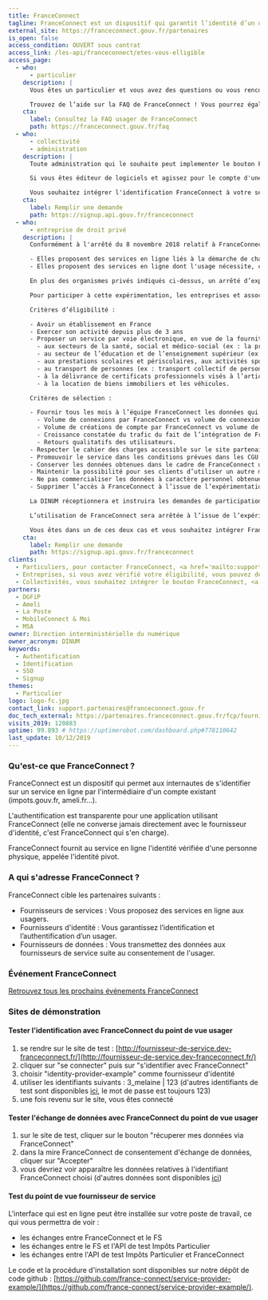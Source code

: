 ```yaml
---
title: FranceConnect
tagline: FranceConnect est un dispositif qui garantit l’identité d’un usager en se reposant sur des comptes certifiés existants.
external_site: https://franceconnect.gouv.fr/partenaires
is_open: false
access_condition: OUVERT sous contrat
access_link: /les-api/franceconnect/etes-vous-elligible
access_page:
  - who:
      - particulier
    description: |
      Vous êtes un particulier et vous avez des questions ou vous rencontrez des difficultés à utiliser FranceConnect ?

      Trouvez de l’aide sur la FAQ de FranceConnect ! Vous pourrez également contacter le support FranceConnect si vous ne trouvez pas la réponse à votre question.
    cta:
      label: Consultez la FAQ usager de FranceConnect
      path: https://franceconnect.gouv.fr/faq
  - who:
      - collectivité
      - administration
    description: |
      Toute administration qui le souhaite peut implementer le bouton FranceConnect pour permettre à ses utilisateurs de s'identifier sur ses services en ligne. Dans votre demande d'habilitation, il vous suffira donc de citer [l'arrêté du 8 novembre 2018 relatif à FranceConnect](https://www.legifrance.gouv.fr/affichTexte.do?cidTexte=JORFTEXT000037611479).

      Si vous êtes éditeur de logiciels et agissez pour le compte d'une administration ou d'une collectivité, vous pouvez remplir une demande vous même pour l'entité que vous représentez. Vous devrez simplement renseigner les informations de contact du responsable de traitement et du délégué à la protection des données de l'entité pour laquelle vous opérez.

      Vous souhaitez intégrer l'identification FranceConnect à votre service en ligne ?
    cta:
      label: Remplir une demande
      path: https://signup.api.gouv.fr/franceconnect
  - who:
      - entreprise de droit privé
    description: |
      Conformément à l'arrêté du 8 novembre 2018 relatif à FranceConnect, les entreprises ou associations peuvent intégrer FranceConnect dans les cas suivants :

      - Elles proposent des services en ligne liés à la démarche de changement d'adresse et uniquement pour ces services
      - Elles proposent des services en ligne dont l'usage nécessite, conformément à un texte règlementaire la vérification de l'identité de leurs utilisateurs.

      En plus des organismes privés indiqués ci-dessus, un arrêté d’expérimentation relatif à FranceConnect permet à certaines entreprises ou associations de tester durant un an l’intégration de FranceConnect. Cette expérimentation, menée avec un nombre maximal de cent personnes morales, vise à déterminer les nouveaux secteurs d’activité qui trouveraient un bénéfice à utiliser FranceConnect afin d’améliorer les services rendus à leurs utilisateurs. Elle s’inscrit dans les conditions et avec les mêmes garanties que celles fixées par l’arrêté du 8 novembre 2018.

      Pour participer à cette expérimentation, les entreprises et associations participantes doivent répondre aux critères suivants :

      Critères d’éligibilité :

      - Avoir un établissement en France
      - Exercer son activité depuis plus de 3 ans
      - Proposer un service par voie électronique, en vue de la fourniture, de l'échange ou du partage d'un bien ou d'un service, qui concourent :
        - aux secteurs de la santé, social et médico-social (ex : la prise de rendez-vous, la constitution du dossier patient ou le parcours de soin) ;
        - au secteur de l’éducation et de l’enseignement supérieur (ex : établissements privés, enseignement à distance, apprentissage) ;
        - aux prestations scolaires et périscolaires, aux activités sportives ou socioculturelles (ex : centres de loisirs, clubs sportifs) ;
        - au transport de personnes (ex : transport collectif de personnes, co-voiturage) ;
        - à la délivrance de certificats professionnels visés à l’article L. 6113-1 du code du travail ;
        - à la location de biens immobiliers et les véhicules.

      Critères de sélection :

      - Fournir tous les mois à l’équipe FranceConnect les données qui permettront de mesurer la valeur ajoutée de FranceConnect :
        - Volume de connexions par FranceConnect vs volume de connexions global
        - Volume de créations de compte par FranceConnect vs volume de créations de comptes global
        - Croissance constatée du trafic du fait de l’intégration de FranceConnect,
        - Retours qualitatifs des utilisateurs.
      - Respecter le cahier des charges accessible sur le site partenaire FranceConnect. Il comprend l’ensemble des prérequis techniques, ergonomiques, de sécurité et fonctionnels à respecter. Toute demande de mise en production du dispositif FranceConnect fait l’objet d’une vérification du parcours de connexion par l’équipe FranceConnect qui contrôle également le respect des exigences précisées dans le cahier des charges.
      - Promouvoir le service dans les conditions prévues dans les CGU FS ;
      - Conserver les données obtenues dans le cadre de FranceConnect uniquement le temps de la relation contractuelle avec leur utilisateur et selon les conditions et garanties fixées dans l’arrêté du 8 novembre 2018 ;
      - Maintenir la possibilité pour ses clients d’utiliser un autre moyen d’authentification que FranceConnect ;
      - Ne pas commercialiser les données à caractère personnel obtenues dans le cadre du raccordement à FranceConnect et ne pas les transférer hors de l’Union européenne ;
      - Supprimer l’accès à FranceConnect à l’issue de l’expérimentation et détruire les données obtenues dans le cadre de l’expérimentation.

      La DINUM réceptionnera et instruira les demandes de participation à l’expérimentation. Elle sélectionnera au maximum 100 entreprises répondant aux critères d’éligibilité et de sélection cités ci-dessus selon leur ordre d’arrivée, l’activité concernée de façon à constituer un panel représentatif de personnes morales participant à l’expérimentation. Chaque candidature fait l’objet d’une analyse par le service juridique de la DINUM et l’équipe FranceConnect, afin de s’assurer de la pertinence et de la cohérence des données demandées par le fournisseur de service en ligne avec l’usage d’authentification. Les candidats inéligibles, les dossiers incomplets ou les dossiers ne remplissant pas les critères de sélection mentionnés ci-dessus seront écartés.

      L’utilisation de FranceConnect sera arrêtée à l’issue de l’expérimentation. Un bilan qualitatif et quantitatif en sera effectué avant la fin de l’expérimentation pour en tirer les conclusions et décider de l’ouverture ou pas de FranceConnect aux acteurs privés pour lesquels elle aura été concluante (forte utilisation de FranceConnect, valeur ajoutée perçue pour les utilisateurs des services en ligne expérimentateurs).

      Vous êtes dans un de ces deux cas et vous souhaitez intégrer FranceConnect à votre service en ligne ?
    cta:
      label: Remplir une demande
      path: https://signup.api.gouv.fr/franceconnect
clients:
  - Particuliers, pour contacter FranceConnect, <a href='mailto:support@franceconnect.gouv.fr'>cliquez ici</a>
  - Entreprises, si vous avez vérifié votre éligibilité, vous pouvez demander à <a href='https://signup.api.gouv.fr/franceconnect'>intégrer le bouton FranceConnect</a>.
  - Collectivités, vous souhaitez intégrer le bouton FranceConnect, <a href='https://signup.api.gouv.fr/franceconnect'>faites votre demande d'accès</a>
partners:
  - DGFiP
  - Ameli
  - La Poste
  - MobileConnect & Moi
  - MSA
owner: Direction interministérielle du numérique
owner_acronym: DINUM
keywords:
  - Authentification
  - Identification
  - SSO
  - Signup
themes:
  - Particulier
logo: logo-fc.jpg
contact_link: support.partenaires@franceconnect.gouv.fr
doc_tech_external: https://partenaires.franceconnect.gouv.fr/fcp/fournisseur-service
visits_2019: 120883
uptime: 99.893 # https://uptimerobot.com/dashboard.php#778110642
last_update: 10/12/2019
---
```


### Qu'est-ce que FranceConnect ?

FranceConnect est un dispositif qui permet aux internautes de s'identifier sur un service en ligne par l'intermédiaire d'un compte existant (impots.gouv.fr, ameli.fr...).

L'authentification est transparente pour une application utilisant FranceConnect (elle ne converse jamais directement avec le fournisseur d'identité, c'est FranceConnect qui s'en charge).

FranceConnect fournit au service en ligne l'identité vérifiée d'une personne physique, appelée l'identité pivot.

### A qui s'adresse FranceConnect ?

FranceConnect cible les partenaires suivants :

- Fournisseurs de services : Vous proposez des services en ligne aux usagers.
- Fournisseurs d'identité : Vous garantissez l’identification et l’authentification d’un usager.
- Fournisseurs de données : Vous transmettez des données aux fournisseurs de service suite au consentement de l'usager.

### Événement FranceConnect

[Retrouvez tous les prochains événements FranceConnect](https://partenaires.franceconnect.gouv.fr/evenements)

### Sites de démonstration

#### Tester l'identification avec FranceConnect du point de vue usager

1. se rendre sur le site de test : [http://fournisseur-de-service.dev-franceconnect.fr/](http://fournisseur-de-service.dev-franceconnect.fr/)
2. cliquer sur "se connecter" puis sur "s'identifier avec FranceConnect"
3. choisir "identity-provider-example" comme fournisseur d'identité
4. utiliser les identifiants suivants : 3_melaine \| 123 (d'autres identifiants de test sont disponibles [ici](https://github.com/france-connect/identity-provider-example/blob/master/database.csv), le mot de passe est toujours 123)
5. une fois revenu sur le site, vous êtes connecté

#### Tester l'échange de données avec FranceConnect du point de vue usager

1. sur le site de test, cliquer sur le bouton "récuperer mes données via FranceConnect"
2. dans la mire FranceConnect de consentement d'échange de données, cliquer sur "Accepter"
3. vous devriez voir apparaître les données relatives à l'identifiant FranceConnect choisi (d'autres données sont disponibles [ici](https://github.com/france-connect/data-provider-example/blob/master/database.csv))

#### Test du point de vue fournisseur de service

L'interface qui est en ligne peut être installée sur votre poste de travail, ce qui vous permettra de voir :

- les échanges entre FranceConnect et le FS
- les échanges entre le FS et l'API de test Impôts Particulier
- les échanges entre l'API de test Impôts Particulier et FranceConnect

Le code et la procédure d'installation sont disponibles sur notre dépôt de code github : [https://github.com/france-connect/service-provider-example/](https://github.com/france-connect/service-provider-example/).
